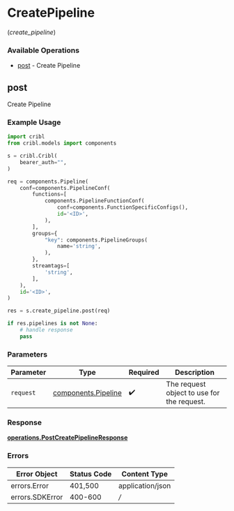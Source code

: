 # CreatePipeline
(*create_pipeline*)

### Available Operations

* [post](#post) - Create Pipeline

## post

Create Pipeline

### Example Usage

```python
import cribl
from cribl.models import components

s = cribl.Cribl(
    bearer_auth="",
)

req = components.Pipeline(
    conf=components.PipelineConf(
        functions=[
            components.PipelineFunctionConf(
                conf=components.FunctionSpecificConfigs(),
                id='<ID>',
            ),
        ],
        groups={
            "key": components.PipelineGroups(
                name='string',
            ),
        },
        streamtags=[
            'string',
        ],
    ),
    id='<ID>',
)

res = s.create_pipeline.post(req)

if res.pipelines is not None:
    # handle response
    pass
```

### Parameters

| Parameter                                                  | Type                                                       | Required                                                   | Description                                                |
| ---------------------------------------------------------- | ---------------------------------------------------------- | ---------------------------------------------------------- | ---------------------------------------------------------- |
| `request`                                                  | [components.Pipeline](../../models/components/pipeline.md) | :heavy_check_mark:                                         | The request object to use for the request.                 |


### Response

**[operations.PostCreatePipelineResponse](../../models/operations/postcreatepipelineresponse.md)**
### Errors

| Error Object     | Status Code      | Content Type     |
| ---------------- | ---------------- | ---------------- |
| errors.Error     | 401,500          | application/json |
| errors.SDKError  | 400-600          | */*              |
